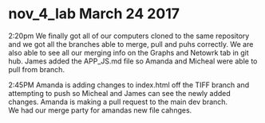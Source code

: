 # nov_4_lab March 24 2017

2:20pm 
	We finally got all of our computers cloned to the same repository and we got all the branches able to merge, pull and puhs correctly.  We are also able to see all our merging info on the Graphs and Netowrk tab in git hub. 
	James added the APP_JS.md file so Amanda and Micheal were able to pull from branch.

2:45PM 
	Amanda is adding changes to index.html off the TIFF branch and attempting to push so Micheal and James can see the newly added changes. Amanda is making a pull request to the main dev branch.  
	We had our merge party for amandas new file cahnges.

